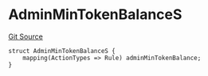 # AdminMinTokenBalanceS
[Git Source](https://github.com/thrackle-io/tron/blob/4674814db01d3b90ed90d394187432e47d662f5c/src/client/token/handler/diamond/RuleStorage.sol)


```solidity
struct AdminMinTokenBalanceS {
    mapping(ActionTypes => Rule) adminMinTokenBalance;
}
```

